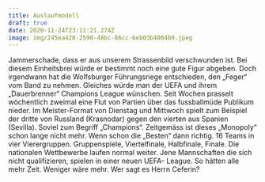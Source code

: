 ```yaml
---
title: Auslaufmodell
draft: true
date: 2020-11-24T23:11:21.274Z
image: img/245ea428-2590-48bc-86cc-6eb03b4004b9.jpeg
---
```

Jammerschade, dass er aus unserem Strassenbild verschwunden ist. Bei diesem Einheitsbrei würde er bestimmt noch eine gute Figur abgeben. Doch irgendwann hat die Wolfsburger Führungsriege entschieden, den „Feger“ vom Band zu nehmen. Gleiches würde man der UEFA und ihrem „Dauerbrenner“ Champions  League wünschen. Seit Wochen prasselt wöchentlich zweimal eine Flut von Partien über das fussballmüde Publikum nieder. Im Meister-Format von Dienstag und Mittwoch spielt zum Beispiel der dritte von Russland (Krasnodar) gegen den vierten aus Spanien (Sevilla). Soviel zum Begriff „Champions“. Zeitgemäss ist dieses „Monopoly“ schon lange nicht mehr.  Wenn schon die „Besten“ dann richtig. 16 Teams in vier Vierergruppen. Gruppenspiele, Viertelfinale, Halbfinale, Finale. Die nationalen Wettbewerbe laufen normal weiter. Jene Mannschaften die sich nicht qualifizieren, spielen in einer neuen UEFA- League. So hätten alle mehr Zeit. Weniger wäre mehr. Wer sagt es Herrn Ceferin?